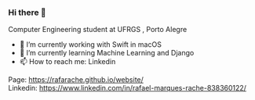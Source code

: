 ### Hi there 👋

Computer Engineering student at UFRGS , Porto Alegre

- 🔭 I’m currently working with Swift in macOS
- 🌱 I’m currently learning Machine Learning and Django
- 📫 How to reach me: Linkedin

Page: https://rafarache.github.io/website/<br/>
Linkedin: https://www.linkedin.com/in/rafael-marques-rache-838360122/
